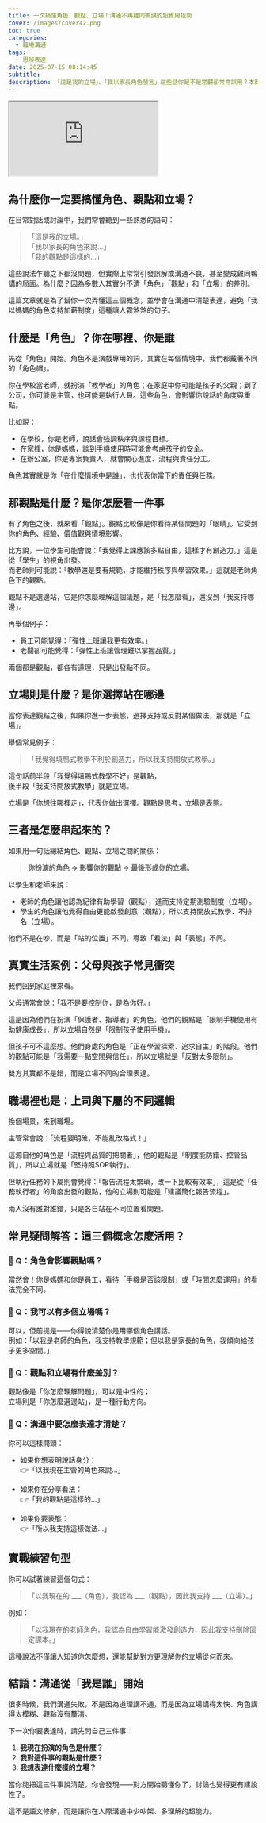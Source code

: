 ```yaml
---
title: 一次搞懂角色、觀點、立場！溝通不再雞同鴨講的超實用指南
cover: /images/cover42.png
toc: true
categories:
  - 職場溝通
tags:
  - 思辨表達
date: 2025-07-15 08:14:45
subtitle:
description: 「這是我的立場」、「我以家長角色發言」這些話你是不是常聽卻常常誤用？本篇帶你一次搞懂角色、觀點、立場的定義與關係，並透過情境範例學會精準表達。
---
```


<div class="iframe-wrapper">
  <iframe 
    src="https://gamma.app/embed/f9aglcx9f9hkwtv" 
    title="一次搞懂角色、觀點、立場！溝通不再雞同鴨講的超實用指南" 
    allow="fullscreen">
  </iframe>
</div>

## 為什麼你一定要搞懂角色、觀點和立場？

在日常對話或討論中，我們常會聽到一些熟悉的語句：

>「這是我的立場。」  
>「我以家長的角色來說…」  
>「我的觀點是這樣的…」

這些說法乍聽之下都沒問題，但實際上常常引發誤解或溝通不良，甚至變成雞同鴨講的局面。為什麼？因為多數人其實分不清「角色」「觀點」和「立場」的差別。

這篇文章就是為了幫你一次弄懂這三個概念，並學會在溝通中清楚表達，避免「我以媽媽的角色支持加薪制度」這種讓人霧煞煞的句子。

## 什麼是「角色」？你在哪裡、你是誰

先從「角色」開始。角色不是演戲專用的詞，其實在每個情境中，我們都戴著不同的「角色帽」。

你在學校當老師，就扮演「教學者」的角色；在家庭中你可能是孩子的父親；到了公司，你可能是主管，也可能是執行人員。這些角色，會影響你說話的角度與重點。

比如說：
- 在學校，你是老師，說話會強調秩序與課程目標。
- 在家裡，你是媽媽，談到手機使用時可能會考慮孩子的安全。
- 在辦公室，你是專案負責人，就會關心進度、流程與責任分工。

角色其實就是你「在什麼情境中是誰」，也代表你當下的責任與任務。

## 那觀點是什麼？是你怎麼看一件事

有了角色之後，就來看「觀點」。觀點比較像是你看待某個問題的「眼睛」。它受到你的角色、經驗、價值觀與情境影響。

比方說，一位學生可能會說：「我覺得上課應該多點自由，這樣才有創造力。」這是從「學生」的視角出發。  
而老師則可能說：「教學還是要有規範，才能維持秩序與學習效果。」這就是老師角色下的觀點。

觀點不是選邊站，它是你怎麼理解這個議題，是「我怎麼看」，還沒到「我支持哪邊」。

再舉個例子：
- 員工可能覺得：「彈性上班讓我更有效率。」
- 老闆卻可能覺得：「彈性上班讓管理難以掌握品質。」

兩個都是觀點，都各有道理，只是出發點不同。

## 立場則是什麼？是你選擇站在哪邊

當你表達觀點之後，如果你進一步表態，選擇支持或反對某個做法，那就是「立場」。

舉個常見例子：
>「我覺得填鴨式教學不利於創造力，所以我支持開放式教學。」

這句話前半段「我覺得填鴨式教學不好」是觀點，  
後半段「我支持開放式教學」就是立場。

立場是「你想往哪裡走」，代表你做出選擇。觀點是思考，立場是表態。

## 三者是怎麼串起來的？

如果用一句話總結角色、觀點、立場之間的關係：

>**你扮演的角色 → 影響你的觀點 → 最後形成你的立場。**

以學生和老師來說：

- 老師的角色讓他認為紀律有助學習（觀點），進而支持定期測驗制度（立場）。
- 學生的角色讓他覺得自由更能啟發創意（觀點），所以支持開放式教學、不排名（立場）。

他們不是在吵，而是「站的位置」不同，導致「看法」與「表態」不同。

## 真實生活案例：父母與孩子常見衝突

我們回到家庭裡來看。

父母通常會說：「我不是要控制你，是為你好。」

這是因為他們在扮演「保護者、指導者」的角色，他們的觀點是「限制手機使用有助健康成長」，所以立場自然是「限制孩子使用手機」。

但孩子可不這麼想。他們身處的角色是「正在學習探索、追求自主」的階段。他們的觀點可能是「我需要一點空間與信任」，所以立場就是「反對太多限制」。

雙方其實都不是錯，而是立場不同的合理表達。

## 職場裡也是：上司與下屬的不同邏輯

換個場景，來到職場。

主管常會說：「流程要明確，不能亂改格式！」

這源自他的角色是「流程與品質的把關者」，他的觀點是「制度能防錯、控管品質」，所以立場就是「堅持照SOP執行」。

但執行任務的下屬則會覺得：「報告流程太繁瑣，改一下比較有效率」，這是從「任務執行者」的角度出發的觀點，他的立場則可能是「建議簡化報告流程」。

兩人沒有誰對誰錯，只是各自站在不同位置看問題。

## 常見疑問解答：這三個概念怎麼活用？

### 🎯 Q：角色會影響觀點嗎？
當然會！你是媽媽和你是員工，看待「手機是否該限制」或「時間怎麼運用」的看法完全不同。

### 🎯 Q：我可以有多個立場嗎？
可以，但前提是——你得說清楚你是用哪個角色講話。  
例如：「以我是老師的角色，我支持教學規範；但以我是家長的角色，我傾向給孩子更多空間。」

### 🎯 Q：觀點和立場有什麼差別？
觀點像是「你怎麼理解問題」，可以是中性的；  
立場則是「你怎麼選邊站」，是一種行動方向。

### 🎯 Q：溝通中要怎麼表達才清楚？

你可以這樣開頭：

- 如果你想表明說話身分：  
  👉「以我現在主管的角色來說…」

- 如果你在分享看法：  
  👉「我的觀點是這樣的…」

- 如果你要表態：  
  👉「所以我支持這樣做法…」

## 實戰練習句型

你可以試著練習這個句式：

>「以我現在的 ___（角色），我認為 ___（觀點），因此我支持 ___（立場）。」

例如：

>「以我現在的老師角色，我認為自由學習能激發創造力，因此我支持刪除固定課本。」

這種說法不僅讓人知道你怎麼想，還能幫助對方更理解你的立場從何而來。

## 結語：溝通從「我是誰」開始

很多時候，我們溝通失敗，不是因為道理講不通，而是因為立場講得太快、角色講得太模糊、觀點沒有釐清。

下一次你要表達時，請先問自己三件事：

1. **我現在扮演的角色是什麼？**
2. **我對這件事的觀點是什麼？**
3. **我想表達什麼樣的立場？**

當你能把這三件事說清楚，你會發現——對方開始聽懂你了，討論也變得更有建設性了。

這不是語文修辭，而是讓你在人際溝通中少吵架、多理解的超能力。

